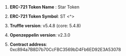 1) **ERC-721 Token Name** : Star Token

2) **ERC-721 Token Symbol**: ST <^>

3) **Truffle version**: v5.4.8 (core: 5.4.8)

4) **Openzeppelin version**: v2.3.0

5) **Contract address**: 0xc894a7B8D7b70CcFBC3569bD4Fb6ED92E3A53078
